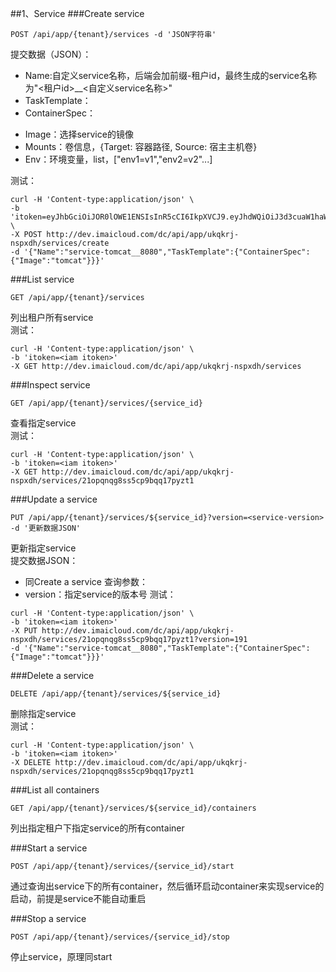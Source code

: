 ##1、Service
###Create service
```
POST /api/app/{tenant}/services -d 'JSON字符串'
```
提交数据（JSON）：
* Name:自定义service名称，后端会加前缀-租户id，最终生成的service名称为"<租户id>__<自定义service名称>"
* TaskTemplate：
* ContainerSpec：
 - Image：选择service的镜像
 - Mounts：卷信息，{Target: 容器路径, Source: 宿主主机卷}
 - Env：环境变量，list，["env1=v1","env2=v2"...]

测试：
```
curl -H 'Content-type:application/json' \ 
-b 'itoken=eyJhbGciOiJOR0lOWE1ENSIsInR5cCI6IkpXVCJ9.eyJhdWQiOiJ3d3cuaW1haWNsb3VkLmNvbSIsImlzcyI6ImlhbS5pbnNwdXIuY29tIiwiZXhwIjoxNDc3OTkwODU4NDE4LCJpYXQiOjE0Nzc5ODkwNTg0MTgsImlkIjoiZEo1eXZvSEtTcXFGbUdfaFkxT2wzUSIsInVuYW1lIjoiMTExQHFxLmNvbSIsInVpZCI6IjExMUBxcS5jb20iLCJ0bnQiOiJGV3ZkMmk3ZFJRR3R6TWVDRkNIRzV3IiwiZ3JvdXAiOiIifQ.BQcKI3Y9jYq33_Uu4s8W6Q' \ 
-X POST http://dev.imaicloud.com/dc/api/app/ukqkrj-nspxdh/services/create 
-d '{"Name":"service-tomcat__8080","TaskTemplate":{"ContainerSpec":{"Image":"tomcat"}}}'
```
###List service
```
GET /api/app/{tenant}/services
```
列出租户所有service  
测试：
```
curl -H 'Content-type:application/json' \ 
-b 'itoken=<iam itoken>' 
-X GET http://dev.imaicloud.com/dc/api/app/ukqkrj-nspxdh/services
```

###Inspect service
```
GET /api/app/{tenant}/services/{service_id}
```
查看指定service  
测试：
```
curl -H 'Content-type:application/json' \ 
-b 'itoken=<iam itoken>' 
-X GET http://dev.imaicloud.com/dc/api/app/ukqkrj-nspxdh/services/21opqnqg8ss5cp9bqq17pyzt1
```

###Update a service
```
PUT /api/app/{tenant}/services/${service_id}?version=<service-version> -d '更新数据JSON'
```
更新指定service  
提交数据JSON：
* 同Create a service
查询参数：
* version：指定service的版本号
测试：
```
curl -H 'Content-type:application/json' \ 
-b 'itoken=<iam itoken>' 
-X PUT http://dev.imaicloud.com/dc/api/app/ukqkrj-nspxdh/services/21opqnqg8ss5cp9bqq17pyzt1?version=191
-d '{"Name":"service-tomcat__8080","TaskTemplate":{"ContainerSpec":{"Image":"tomcat"}}}'
```

###Delete a service
```
DELETE /api/app/{tenant}/services/${service_id}
```
删除指定service  
测试：
```
curl -H 'Content-type:application/json' \ 
-b 'itoken=<iam itoken>' 
-X DELETE http://dev.imaicloud.com/dc/api/app/ukqkrj-nspxdh/services/21opqnqg8ss5cp9bqq17pyzt1
```

###List all containers
```
GET /api/app/{tenant}/services/${service_id}/containers
```
列出指定租户下指定service的所有container


###Start a service
```
POST /api/app/{tenant}/services/{service_id}/start
```
通过查询出service下的所有container，然后循环启动container来实现service的启动，前提是service不能自动重启

###Stop a service
```
POST /api/app/{tenant}/services/{service_id}/stop
```
停止service，原理同start



